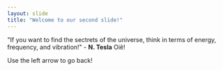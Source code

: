 ```yaml
---
layout: slide
title: "Welcome to our second slide!"
---
```

"If you want to find the sectrets of the universe, think in terms of energy, frequency, and vibration!" - **N. Tesla**
Oiê!

Use the left arrow to go back!
